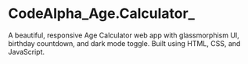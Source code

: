 # CodeAlpha_Age.Calculator_
A beautiful, responsive Age Calculator web app with glassmorphism UI, birthday countdown, and dark mode toggle. Built using HTML, CSS, and JavaScript.
